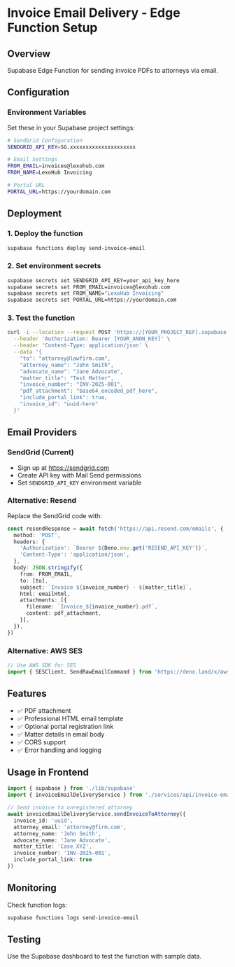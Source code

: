 # Invoice Email Delivery - Edge Function Setup

## Overview
Supabase Edge Function for sending invoice PDFs to attorneys via email.

## Configuration

### Environment Variables
Set these in your Supabase project settings:

```bash
# SendGrid Configuration
SENDGRID_API_KEY=SG.xxxxxxxxxxxxxxxxxxxxx

# Email Settings
FROM_EMAIL=invoices@lexohub.com
FROM_NAME=LexoHub Invoicing

# Portal URL
PORTAL_URL=https://yourdomain.com
```

## Deployment

### 1. Deploy the function
```bash
supabase functions deploy send-invoice-email
```

### 2. Set environment secrets
```bash
supabase secrets set SENDGRID_API_KEY=your_api_key_here
supabase secrets set FROM_EMAIL=invoices@lexohub.com
supabase secrets set FROM_NAME="LexoHub Invoicing"
supabase secrets set PORTAL_URL=https://yourdomain.com
```

### 3. Test the function
```bash
curl -i --location --request POST 'https://[YOUR_PROJECT_REF].supabase.co/functions/v1/send-invoice-email' \
  --header 'Authorization: Bearer [YOUR_ANON_KEY]' \
  --header 'Content-Type: application/json' \
  --data '{
    "to": "attorney@lawfirm.com",
    "attorney_name": "John Smith",
    "advocate_name": "Jane Advocate",
    "matter_title": "Test Matter",
    "invoice_number": "INV-2025-001",
    "pdf_attachment": "base64_encoded_pdf_here",
    "include_portal_link": true,
    "invoice_id": "uuid-here"
  }'
```

## Email Providers

### SendGrid (Current)
- Sign up at https://sendgrid.com
- Create API key with Mail Send permissions
- Set `SENDGRID_API_KEY` environment variable

### Alternative: Resend
Replace the SendGrid code with:
```typescript
const resendResponse = await fetch('https://api.resend.com/emails', {
  method: 'POST',
  headers: {
    'Authorization': `Bearer ${Deno.env.get('RESEND_API_KEY')}`,
    'Content-Type': 'application/json',
  },
  body: JSON.stringify({
    from: FROM_EMAIL,
    to: [to],
    subject: `Invoice ${invoice_number} - ${matter_title}`,
    html: emailHtml,
    attachments: [{
      filename: `Invoice_${invoice_number}.pdf`,
      content: pdf_attachment,
    }],
  }),
})
```

### Alternative: AWS SES
```typescript
// Use AWS SDK for SES
import { SESClient, SendRawEmailCommand } from 'https://deno.land/x/aws_sdk@v3.32.0-1/client-ses/mod.ts'
```

## Features
- ✅ PDF attachment
- ✅ Professional HTML email template
- ✅ Optional portal registration link
- ✅ Matter details in email body
- ✅ CORS support
- ✅ Error handling and logging

## Usage in Frontend

```typescript
import { supabase } from './lib/supabase'
import { invoiceEmailDeliveryService } from './services/api/invoice-email-delivery.service'

// Send invoice to unregistered attorney
await invoiceEmailDeliveryService.sendInvoiceToAttorney({
  invoice_id: 'uuid',
  attorney_email: 'attorney@firm.com',
  attorney_name: 'John Smith',
  advocate_name: 'Jane Advocate',
  matter_title: 'Case XYZ',
  invoice_number: 'INV-2025-001',
  include_portal_link: true
})
```

## Monitoring
Check function logs:
```bash
supabase functions logs send-invoice-email
```

## Testing
Use the Supabase dashboard to test the function with sample data.
